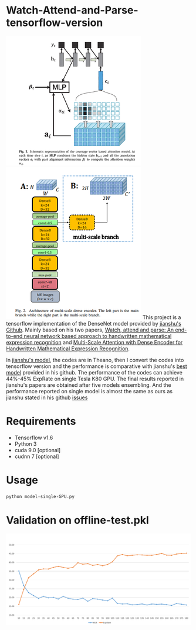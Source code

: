 # Watch-Attend-and-Parse-tensorflow-version

![pic1](./misc/WAP-Decoder.png)
![pic2](./misc/WAP-Dense.png)
This project is a tensorflow implementation of the DenseNet model provided by [jianshu's Github](https://github.com/JianshuZhang/WAP). Mainly based on his two papers,
[Watch, attend and parse: An end-to-end neural network based approach to handwritten mathematical expression recognition](https://www.sciencedirect.com/science/article/pii/S0031320317302376) and [Multi-Scale Attention with Dense Encoder for Handwritten Mathematical Expression Recognition](https://arxiv.org/abs/1801.03530).

In [jianshu's model](https://github.com/JianshuZhang/WAP/tree/master/DenseNet), the codes are in Theano, then I convert the codes into tensorflow version and the performance is comparative with jianshu's [best model](https://github.com/JianshuZhang/WAP/tree/master/DenseNet/models) provided in his github. The performance of the codes can achieve 44%-45% ExpRate on single Tesla K80 GPU. The final results reported in jianshu's papers are obtained after five models ensembling. And the performance reported on single model is almost 
the same as ours as jianshu stated in his github [issues](https://github.com/JianshuZhang/WAP/issues/7)


# Requirements

  - Tensorflow v1.6
  - Python 3
  - cuda 9.0 [optional]
  - cudnn 7 [optional]


# Usage

```sh
python model-single-GPU.py
```


# Validation on offline-test.pkl

![pic3](./misc/WAP-Train.png)


